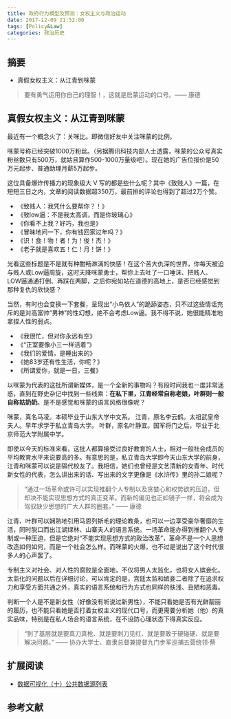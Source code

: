 ```yaml
---
title: 政府行为模型及预测：女权主义与政治运动
date: 2017-12-09 21:52:00
tags: [Policy&Law]
categories: 政治历史
---
```

## 摘要
- 真假女权主义：从江青到咪蒙

>要有勇气运用你自己的理智！，这就是启蒙运动的口号。—— 康德

<!--more-->

## 真假女权主义：从江青到咪蒙

最近有一个概念火了：关咪比。即微信好友中关注咪蒙的比例。

咪蒙号称已经突破1000万粉丝。（另据腾讯科技内部人士透露，咪蒙的公众号真实粉丝数只有500万，就姑且算作500-1000万量级吧）。现在她的广告位报价是50万元起步、普通助理月薪5万起步。

这位具备爆炸传播力的现象级大 V 写的都是些什么呢？其中《致贱人》一篇，在短短三日之内，文章的阅读数据超350万，最前排的评论也得到了超过2万个赞。

- 《致贱人：我凭什么要帮你？！》
- 《致low逼：不是我太高调，而是你玻璃心》
- 《你看不上我？好巧，我也是》
- 《冒昧地问一下，你有钱回家过年吗？》
- 《识！食！物！者！为！俊！杰！》
- 《老子就是喜欢五！仁！月！饼！》

光看这些标题是不是就有种酣畅淋漓的快感！在这个苦大仇深的世界，你每天被迫与贱人或Low逼周旋，这时天降咪蒙勇士，帮你上去吐了一口唾沫、把贱人、LOW逼通通打倒、再踩在两脚，之后你宛如站在道德的高地上，是否已经感觉到那种复仇的欣快感？

当然，有时也会变换一下套餐，呈现出“小鸟依人”的跪舔姿态，只不过这些情话充斥的是对高富帅“男神”的性幻想，绝不会考虑Low逼。我不得不说，她很能精准地拿捏人性的弱点。

- 《我很忙，但对你永远有空》
- 《“正室要像小三一样活着”》
- 《我们的爱情，是睡出来的》
- 《她83岁还有性生活，你呢？》
- 《所谓爱你，就是一日，三餐》

以咪蒙为代表的这批所谓新媒体，是一个全新的事物吗？有段时间我也一度非常迷惑，直到在野史杂记中找到一些线索：**在私下里，江青经常自称老娘，叶群则一般自称姑奶奶**。是不是感觉和咪蒙的语言风格很像呢？

咪蒙，真名马凌。本硕毕业于山东大学中文系。
江青，原名李云鹤。太祖武皇帝夫人。早年求学于私立青岛大学。
叶群，原名叶静宜。国军将门之后，毕业于北京师范大学附属中学。

即使以今天的标准来看，这批人都算接受过良好教育的人士，相对一般社会成员的平均教育水平来说要高的多。有意思的是，私立青岛大学即今天山东大学的前身，江青和咪蒙可以说是隔代校友了。我相信，她们也曾经是文艺清新的女青年、时代新女性的代表，怎么讲出来的话、写出来的文字更像是《水浒传》里的孙二娘呢？

>“通过一场革命或许可以实现推翻个人专制以及贪婪心和权势欲的压迫，但却决不能实现思想方式的真正变革。而新的偏见也正如镜子一样，将会成为驾驭缺少思想的广大人群的圈套。” —— 康德

江青、叶群可以娴熟地引用马恩列斯毛的理论教条，也可以一边享受豪华奢靡的生活，同时脱口而出江湖绿林、山寨夫人的语言系统。一场革命能办得到推翻个人专制或一种压迫，但是它绝对“不能实现思想方式的政治改革”，革命不是一个人思想改造如何如何，而是一个社会怎么样。而咪蒙的火爆，也不过是说出了这个时代很多人的心声罢了。

专制主义对社会、对人性的腐败是全面地，不仅将男人太监化，也将女人嫔妾化。太监化的问题以后在详细讨论，可以肯定的是，宫廷太监和嫔妾二者除了在追求权力和享受方面共通之外，真实的语言系统和行为方式也同样的肤浅、丑陋和恶毒。

判断一个人是不是新女性（好像没有听说过新男性），不能只看她是否有光鲜靓丽的履历，也不能只看她是否打着女权主义的现代口号，而更需要分析她（他）的真实品味，特别是在私人场合的语言系统，在不设防心理状态下得真实反应。

> “到了基层就是要真刀真枪、就是要刺刀见红、就是要敢于硬碰硬、就是要解决问题。” —— 协办大学士、直隶总督兼提督九门步军巡捕五营统领·蔡

## 扩展阅读
- [数据可视化（十）公共数据源列表](https://riboseyim.github.io/2018/01/15/Visualization-DataSource/)

## 参考文献
